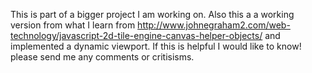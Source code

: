 This is part of a bigger project I am working on.Also this a a working version from what I learn from http://www.johnegraham2.com/web-technology/javascript-2d-tile-engine-canvas-helper-objects/and implemented a dynamic viewport. If this is helpful I would like to know! please send me any comments or critisisms.